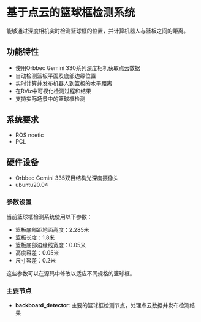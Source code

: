 # 基于点云的篮球框检测系统

能够通过深度相机实时检测篮球框的位置，并计算机器人与篮板之间的距离。

## 功能特性

- 使用Orbbec Gemini 330系列深度相机获取点云数据
- 自动检测篮板平面及底部边缘位置
- 实时计算并发布机器人到篮板的水平距离
- 在RViz中可视化检测过程和结果
- 支持实际场景中的篮球框检测

## 系统要求

- ROS noetic
- PCL

## 硬件设备

- Orbbec Gemini 335双目结构光深度摄像头
- ubuntu20.04


### 参数设置

当前篮球框检测系统使用以下参数：
- 篮板底部距地面高度：2.285米
- 篮板长度：1.8米
- 篮板底部边缘线宽度：0.05米
- 高度容差：0.05米
- 尺寸容差：0.2米

这些参数可以在源码中修改以适应不同规格的篮球框。


### 主要节点

- **backboard_detector**: 主要的篮球框检测节点，处理点云数据并发布检测结果

